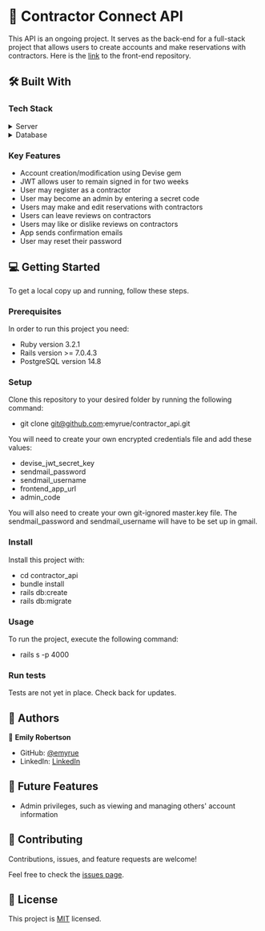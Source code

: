 <!-- PROJECT DESCRIPTION -->

# 📖 Contractor Connect API

This API is an ongoing project. It serves as the back-end for a full-stack project that allows users to create accounts and make reservations with contractors. Here is the <a href="https://github.com/emyrue/contractor-front-end">link</a> to the front-end repository.

## 🛠 Built With

### Tech Stack

<details>
  <summary>Server</summary>
  <ul>
    <li><a href="https://rubyonrails.org/">Ruby on Rails</a></li>
  </ul>
</details>

<details>
<summary>Database</summary>
  <ul>
    <li><a href="https://www.postgresql.org/">PostgreSQL</a></li>
  </ul>
</details>

<!-- Features -->

### Key Features

- Account creation/modification using Devise gem
- JWT allows user to remain signed in for two weeks
- User may register as a contractor
- User may become an admin by entering a secret code
- Users may make and edit reservations with contractors
- Users can leave reviews on contractors
- Users may like or dislike reviews on contractors
- App sends confirmation emails
- User may reset their password

<!-- GETTING STARTED -->

## 💻 Getting Started

To get a local copy up and running, follow these steps.

### Prerequisites

In order to run this project you need:

- Ruby version 3.2.1
- Rails version >= 7.0.4.3
- PostgreSQL version 14.8

### Setup

Clone this repository to your desired folder by running the following command:

- git clone git@github.com:emyrue/contractor_api.git

You will need to create your own encrypted credentials file and add these values:

- devise_jwt_secret_key
- sendmail_password
- sendmail_username
- frontend_app_url
- admin_code

You will also need to create your own git-ignored master.key file.
The sendmail_password and sendmail_username will have to be set up in gmail.

### Install

Install this project with:

- cd contractor_api
- bundle install
- rails db:create
- rails db:migrate

### Usage

To run the project, execute the following command:

- rails s -p 4000

### Run tests

Tests are not yet in place. Check back for updates.

<!-- AUTHORS -->

## 👥 Authors

👤 **Emily Robertson**

- GitHub: [@emyrue](https://github.com/emyrue)
- LinkedIn: [LinkedIn](https://www.linkedin.com/in/emilyruthrobertson/)

<!-- FUTURE FEATURES -->

## 🔭 Future Features

- Admin privileges, such as viewing and managing others' account information

<!-- CONTRIBUTING -->

## 🤝 Contributing <a name="contributing"></a>

Contributions, issues, and feature requests are welcome!

Feel free to check the [issues page](../../issues/).

<!-- LICENSE -->

## 📝 License

This project is [MIT](./MIT.md) licensed.